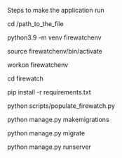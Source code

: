Steps to make the application run

cd /path_to_the_file

python3.9 -m venv firewatchenv

source firewatchenv/bin/activate

workon firewatchenv

cd firewatch

pip install -r requirements.txt

python scripts/populate_firewatch.py

python manage.py makemigrations

python manage.py migrate

python manage.py runserver